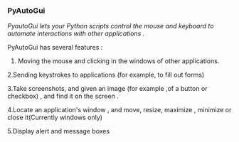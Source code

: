 ### PyAutoGui

*PyautoGui lets your Python scripts control the mouse and keyboard to automate interactions with other applications .*


PyAutoGui has several features :
1. Moving the mouse and clicking in the windows of other applications.

2.Sending keystrokes to applications (for example, to fill out forms)

3.Take screenshots, and given an image (for example ,of a button or checkbox) , and find it on the screen .

4.Locate an application's window , and move, resize, maximize , minimize or close it(Currently windows only)

5.Display alert and message boxes